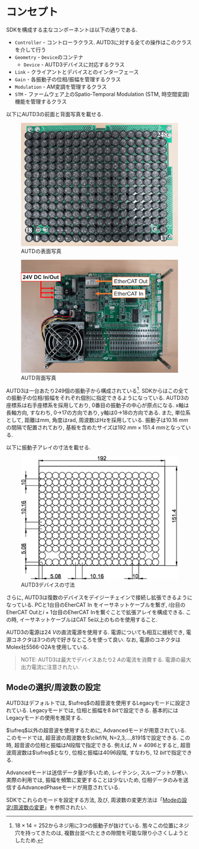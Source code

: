 # コンセプト

SDKを構成する主なコンポーネントは以下の通りである.

* `Controller` - コントローラクラス. AUTD3に対する全ての操作はこのクラスを介して行う
* `Geometry` - `Device`のコンテナ
  * `Device` - AUTD3デバイスに対応するクラス
* `Link` - クライアントとデバイスとのインターフェース
* `Gain` - 各振動子の位相/振幅を管理するクラス
* `Modulation` - AM変調を管理するクラス
* `STM` - ファームウェア上のSpatio-Temporal Modulation (STM, 時空間変調) 機能を管理するクラス

以下にAUTD3の前面と背面写真を載せる.

<figure>
  <img src="../fig/Users_Manual/autd_trans_idx.jpg"/>
  <figcaption>AUTDの表面写真</figcaption>
</figure>

<figure>
  <img src="../fig/Users_Manual/autd_back.jpg"/>
  <figcaption>AUTD背面写真</figcaption>
</figure>


AUTD3は一台あたり249個の振動子から構成されている[^fn_asm].
SDKからはこの全ての振動子の位相/振幅をそれぞれ個別に指定できるようになっている.
AUTD3の座標系は右手座標系を採用しており, 0番目の振動子の中心が原点になる.
x軸は長軸方向, すなわち, 0→17の方向であり, y軸は0→18の方向である.
また, 単位系として, 距離はmm, 角度はrad, 周波数はHzを採用している.
振動子は$\SI{10.16}{mm}$の間隔で配置されており, 基板を含めたサイズは$\SI{192}{mm}\times\SI{151.4}{mm}$となっている.

以下に振動子アレイの寸法を載せる.

<figure>
  <img src="../fig/Users_Manual/transducers_array.jpg"/>
  <figcaption>AUTD3デバイスの寸法</figcaption>
</figure>

さらに, AUTD3は復数のデバイスをデイジーチェインで接続し拡張できるようになっている.
PCと1台目のEherCAT In をイーサネットケーブルを繋ぎ, $i$台目のEherCAT Outと$i+1$台目のEherCAT Inを繋ぐことで拡張アレイを構成できる.
この時, イーサネットケーブルはCAT 5e以上のものを使用すること.

AUTD3の電源は$\SI{24}{V}$の直流電源を使用する. 電源についても相互に接続でき, 電源コネクタは3つの内で好きなところを使って良い.
なお, 電源のコネクタはMolex社5566-02Aを使用している.

> NOTE: AUTD3は最大でデバイスあたり$\SI{2}{A}$の電流を消費する. 電源の最大出力電流に注意されたい.

## Modeの選択/周波数の設定

AUTD3はデフォルトでは, $\ufreq$の超音波を使用するLegacyモードに設定されている.
Legacyモードでは, 位相と振幅を$\SI{8}{bit}$で設定できる.
基本的にはLegacyモードの使用を推奨する.

$\ufreq$以外の超音波を使用するために, Advancedモードが用意されている.
このモードでは, 超音波の周波数を$\clkf/N, N=2,3,...,8191$で設定できる.
この時, 超音波の位相と振幅は$N$段階で指定できる.
例えば, $N=4096$とすると, 超音波周波数は$\ufreq$となり, 位相と振幅は$4096$段階, すなわち, $\SI{12}{bit}$で指定できる.

Advancedモードは送信データ量が多いため, レイテンシ, スループットが悪い.
実際の利用では, 振幅を頻繁に変更することは少ないため, 位相データのみを送信するAdvancedPhaseモードが用意されている.

SDKでこれらのモードを設定する方法, 及び, 周波数の変更方法は「[Modeの設定/周波数の変更](./advanced_examples/freq_config.md)」を参照されたい.

[^fn_asm]: $18\times 14=252$からネジ用に3つの振動子が抜けている. 態々この位置にネジ穴を持ってきたのは, 複数台並べたときの隙間を可能な限り小さくしようとしたため.
